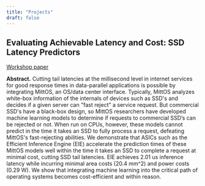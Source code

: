 ```yaml
---
title: "Projects"
draft: false
---
```


## Evaluating Achievable Latency and Cost: SSD Latency Predictors
[Workshop paper][1]

**Abstract.** Cutting tail latencies at the millisecond level in internet services for good response times in data-parallel applications is possible by integrating MittOS, an OS/data center interface. Typically, MittOS analyzes white-box information of the internals of devices such as SSD's and decides if a given server can "fast reject" a service request. But
commercial SSD's have a black-box design, so MittOS researchers have developed machine learning models to determine if requests to commercial SSD’s can be rejected or not. When run on CPUs, however, these models cannot predict in the time it takes an SSD to fully process a request, defeating MittOS's fast-rejecting abilities. We demonstrate that
ASICs such as the Efficient Inference Engine (EIE) accelerate the prediction times of these MittOS models well within the time it takes an SSD to complete a request at minimal cost, cutting SSD tail latencies. EIE achieves 2.01 us inference latency while incurring minimal area costs (20.4 mm^2) and power costs (0.29 W). We show that integrating machine
learning into the critical path of operating systems becomes cost-efficient and within reason.

[1]: /accml_2020.pdf